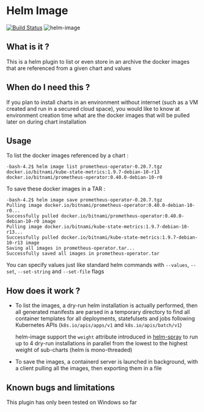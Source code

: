 # Helm Image

[![Build Status](https://travis-ci.com/cvila84/helm-image.svg?branch=master)](https://travis-ci.com/cvila84/helm-image)
![helm-image](https://cvila84.github.io/helm-image/assets/logo.png)

## What is it ?

This is a helm plugin to list or even store in an archive the docker images that are referenced from a given chart and values

## When do I need this ?

If you plan to install charts in an environment without internet (such as a VM created and run in a secured cloud space), you would like to know at environment creation time what are the docker images that will be pulled later on during chart installation 

## Usage

To list the docker images referenced by a chart :
```
-bash-4.2$ helm image list prometheus-operator-0.20.7.tgz
docker.io/bitnami/kube-state-metrics:1.9.7-debian-10-r13
docker.io/bitnami/prometheus-operator:0.40.0-debian-10-r0
```

To save these docker images in a TAR :
```
-bash-4.2$ helm image save prometheus-operator-0.20.7.tgz
Pulling image docker.io/bitnami/prometheus-operator:0.40.0-debian-10-r0...
Successfully pulled docker.io/bitnami/prometheus-operator:0.40.0-debian-10-r0 image
Pulling image docker.io/bitnami/kube-state-metrics:1.9.7-debian-10-r13...
Successfully pulled docker.io/bitnami/kube-state-metrics:1.9.7-debian-10-r13 image
Saving all images in prometheus-operator.tar...
Successfully saved all images in prometheus-operator.tar
```

You can specify values just like standard helm commands with `--values`, `--set`, `--set-string` and `--set-file` flags

## How does it work ?

- To list the images, a dry-run helm installation is actually performed, then all generated manifests are parsed in a temporary directory to find all container templates for all deployments, statefulsets and jobs following Kubernetes APIs (`k8s.io/apis/apps/v1` and `k8s.io/apis/batch/v1`)  

  helm-image support the `weight` attribute introduced in [helm-spray](https://github.com/thalesgroup/helm-spray) to run up to 4 dry-run installations in parallel from the lowest to the highest weight of sub-charts (helm is mono-threaded)

- To save the images, a containerd server is launched in background, with a client pulling all the images, then exporting them in a file

## Known bugs and limitations

This plugin has only been tested on Windows so far
